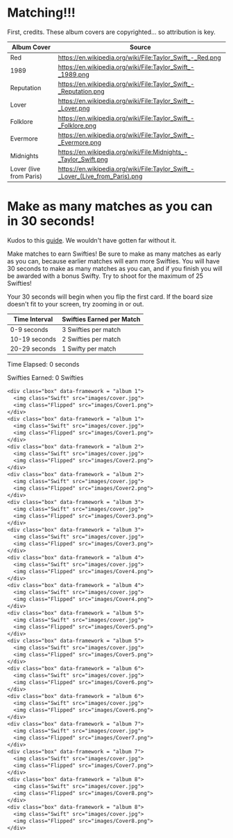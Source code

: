 # Matching!!!

First, credits. These album covers are copyrighted... so attribution is key.

| Album Cover | Source |
|-|-|
| Red | https://en.wikipedia.org/wiki/File:Taylor_Swift_-_Red.png |
| 1989 | https://en.wikipedia.org/wiki/File:Taylor_Swift_-_1989.png|
| Reputation | https://en.wikipedia.org/wiki/File:Taylor_Swift_-_Reputation.png |
| Lover | https://en.wikipedia.org/wiki/File:Taylor_Swift_-_Lover.png |
| Folklore | https://en.wikipedia.org/wiki/File:Taylor_Swift_-_Folklore.png |
| Evermore | https://en.wikipedia.org/wiki/File:Taylor_Swift_-_Evermore.png | 
| Midnights | https://en.wikipedia.org/wiki/File:Midnights_-_Taylor_Swift.png |
| Lover (live from Paris) | https://en.wikipedia.org/wiki/File:Taylor_Swift_-_Lover_(Live_from_Paris).png | 



# Make as many matches as you can in 30 seconds!


Kudos to this [guide](https://marina-ferreira.github.io/tutorials/js/memory-game/). We wouldn't have gotten far without it.

Make matches to earn Swifties! Be sure to make as many matches as early as you can, because earlier matches will earn more Swifties. You will have 30 seconds to make as many matches as you can, and if you finish you will be awarded with a bonus Swifty. Try to shoot for the maximum of 25 Swifties!

Your 30 seconds will begin when you flip the first card. If the board size doesn't fit to your screen, try zooming in or out.


| Time Interval | Swifties Earned per Match |
|-|-|
| 0-9 seconds | 3 Swifties per match |
| 10-19 seconds | 2 Swifties per match |
| 20-29 seconds | 1 Swifty per match |


<p id="time">Time Elapsed: 0 seconds</p>

<p id="swifties">Swifties Earned: 0 Swifties</p>


<body class="MemBoard">
  <section class="board">

    <div class="box" data-framework = "album 1">
      <img class="Swift" src="images/cover.jpg">
      <img class="Flipped" src="images/Cover1.png">
    </div>
    <div class="box" data-framework = "album 1">
      <img class="Swift" src="images/cover.jpg">
      <img class="Flipped" src="images/Cover1.png">
    </div>
    <div class="box" data-framework = "album 2">
      <img class="Swift" src="images/cover.jpg">
      <img class="Flipped" src="images/Cover2.png">
    </div>
    <div class="box" data-framework = "album 2">
      <img class="Swift" src="images/cover.jpg">
      <img class="Flipped" src="images/Cover2.png">
    </div>
    <div class="box" data-framework = "album 3">
      <img class="Swift" src="images/cover.jpg">
      <img class="Flipped" src="images/Cover3.png">
    </div>
    <div class="box" data-framework = "album 3">
      <img class="Swift" src="images/cover.jpg">
      <img class="Flipped" src="images/Cover3.png">
    </div>
    <div class="box" data-framework = "album 4">
      <img class="Swift" src="images/cover.jpg">
      <img class="Flipped" src="images/Cover4.png">
    </div>
    <div class="box" data-framework = "album 4">
      <img class="Swift" src="images/cover.jpg">
      <img class="Flipped" src="images/Cover4.png">
    </div>
    <div class="box" data-framework = "album 5">
      <img class="Swift" src="images/cover.jpg">
      <img class="Flipped" src="images/Cover5.png">
    </div>
    <div class="box" data-framework = "album 5">
      <img class="Swift" src="images/cover.jpg">
      <img class="Flipped" src="images/Cover5.png">
    </div>
    <div class="box" data-framework = "album 6">
      <img class="Swift" src="images/cover.jpg">
      <img class="Flipped" src="images/Cover6.png">
    </div>
    <div class="box" data-framework = "album 6">
      <img class="Swift" src="images/cover.jpg">
      <img class="Flipped" src="images/Cover6.png">
    </div>
    <div class="box" data-framework = "album 7">
      <img class="Swift" src="images/cover.jpg">
      <img class="Flipped" src="images/Cover7.png">
    </div>
    <div class="box" data-framework = "album 7">
      <img class="Swift" src="images/cover.jpg">
      <img class="Flipped" src="images/Cover7.png">
    </div>
    <div class="box" data-framework = "album 8">
      <img class="Swift" src="images/cover.jpg">
      <img class="Flipped" src="images/Cover8.png">
    </div>
    <div class="box" data-framework = "album 8">
      <img class="Swift" src="images/cover.jpg">
      <img class="Flipped" src="images/Cover8.png">
    </div>
  </section>

  <!-- <script src="memorygame.js"></script> -->
  
</body>


<script type="text/javascript" src="{{ site.baseurl }}/getUsername.js"></script>

<script>

  // Kudos to https://marina-ferreira.github.io/tutorials/js/memory-game/ for the help!!!
  // This part is for the cards and the memory game
  // Kudos to the W3Schools countdown timer lesson!
  // I thought it would be more convenient to have it count up
  // https://www.w3schools.com/howto/howto_js_countdown.asp


  const cards = document.querySelectorAll('.box');

  cards.forEach(card => card.addEventListener('click', flipCard));

  var matches = 0;
  var sec = 0;
  var money = 0;
  var beforeTime = 0;
  var afterTime = 0;
  // console.log(sec)
  let gameInactive = true;
  let gameOver = false;
  let hasFlipped = false;
  let lockdown = false;
  let firstCard, secondCard;

  // functions wrapped in parenthesis are called immediately

  (function randomize() {
      cards.forEach(card => {
          let Position = Math.floor(Math.random() * 20);
          card.style.order = Position;
      });
  })();

  // anti-cheating mechanism. Will detect use of inspect element.
  // Inspect element can be used to cheat by seeing which pairs
  // match before starting

  function detectCheating() {
      // console.log("Checked for cheating")
      beforeTime = new Date().getTime();
      debugger;
      afterTime = new Date().getTime();
      if (afterTime - beforeTime > 100) {
          gameOver = true;
          money = 0;
          document.getElementById("time").innerHTML = "You have been caught cheating! Please reload the page without inspect element open before playing.";
      }
  }



  function clearVar() {
      [hasFlipped, lockdown] = [false, false];
      [firstCard, secondCard] = [null, null];
  }

  function noFlip() {
      // console.log("event listener removed!");
      firstCard.removeEventListener("click", flipCard);
      secondCard.removeEventListener("click", flipCard);
      clearVar();
  }

  function reject() {
      lockdown = true;
      // console.log("failure to match detected! Locking board...");        
      setTimeout(() => {
          firstCard.classList.remove('flip');
          secondCard.classList.remove('flip');
          clearVar();
          // console.log("board unlocked");
      }, 500); // this is lower than the tutorial because this will be a fast-paced game
  }

  function updateMoney() {
      // console.log("Timecheck: " +sec);
      if (sec < 10) {
          money += 3;
      } else if (sec < 20) {
          money += 2;
      } else {
          money += 1;
      }
      if (matches == 8) {
          money += 1;
          document.getElementById("time").innerHTML = "Congrats on Finishing! Play again to see how close you can get to 25 Swifties!";
          gameOver = true;
        sendMoney();
      }
      //console.log(money);
      document.getElementById("swifties").innerHTML = "Swifties Earned: " + money + " Swifties";
  }

  function timer() {
      // console.log(sec);
      if (gameInactive) return;
      if (sec == 29) {
          document.getElementById("time").innerHTML = "Time's up!";
          gameOver = true;

        sendMoney();
      }
      if (gameOver) return;
      var currentTime = new Date().getTime();
      var diff = currentTime - startTime;
      sec = Math.floor(diff % (1000 * 60) / 1000);
      document.getElementById("time").innerHTML = "Time Elapsed: " + sec + " seconds";
      return sec;
  }

  function timedExecutables() {
      if (gameOver) return;
      //detectCheating(); 
      timer();

      if (gameOver) {
          console.log("over");
          // uncomment once backend is up
          sendMoney();
      }
  }

  // run the function every ___ milliseconds according to second argument
  // For some reason you can only have one setInterval running
  // so I lapped the two functions into a parent

  setInterval(timedExecutables, 1000);

  function checkMatching() {
      if (firstCard.dataset.framework === secondCard.dataset.framework) {
              noFlip();
              matches += 1;
              updateMoney();
              // console.log("match detected!");
          } else {
              reject()
          }
  }

  function flipCard() {
      if (lockdown) return;
      if (gameOver) return;
      if (this === firstCard) {
          // console.log("Select another card");
          return;
      }
      // console.log("clickity time!");
    
      this.classList.add('flip');
    
      if (!hasFlipped) {
          if (gameInactive) {
              gameInactive = false;
              startTime = new Date().getTime();
          }
          hasFlipped = true;
          firstCard = this;
          // console.log("first card detected! This card is ");
          // console.log(firstCard);
      } else {
          secondCard = this;
          // console.log("second card detected! This card is");
          // console.log(secondCard);
          checkMatching()
      }
  }


async function sendMoney() {
    let data = await fetchUsername();

    let username = data["sub"];
}

// alternative way to do async/await that also works
/*
 function sendMoney() {
        fetchUsername().then(data => {
            console.log(data);
        })
    }
    */


  function sendMoney2() {
      let username = getUsername();
      console.log(username);
      /*
          document.getElementById("error").innerHTML = "";


          var baseurl = "https://taylorswifties.duckdns.org/api/users/updateTokens";
        
          const body = {
              username: document.getElementById("username").value,
              token: money
          };

          // Set Headers to support cross origin
          //IMPORTANT!!!!!!! TO SUCCESSFULLY POST, YOU NEED TO REMOVE
          // credentials:'include'
          const requestOptions = {
              method: 'POST',
              mode: 'cors', // no-cors, *cors, same-origin
              cache: 'no-cache', // *default, no-cache, reload, force-cache, only-if-cached
              //credentials: 'include', // include, *same-origin, omit
              body: JSON.stringify(body),
              headers: {
                  "content-type": "application/json"
              },
          };

          // Fetch JWT
          fetch(baseurl, requestOptions)
          .then(response => {
              // trap error response from Web API
              if (!response.ok) {
                  const errorMsg = response.status + " error";
                  console.log(errorMsg);

                  if (response.status === 400) {
                      console.log("Incorrect username or password");
                      
                    
                  }
              
                  return;
              }

              response.json().then(data => {
                  console.log(data);

              })

          })
      */
  }


</script>




